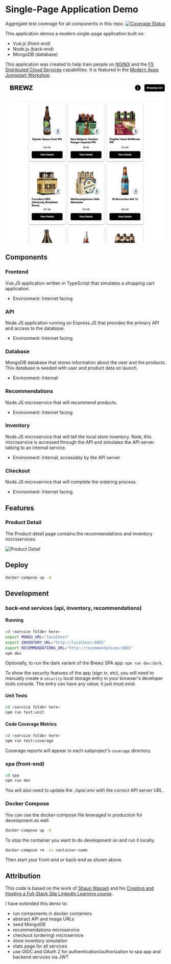 # Single-Page Application Demo

Aggregate test coverage for all components in this repo: [![Coverage Status](https://coveralls.io/repos/github/f5devcentral/spa-demo-app/badge.svg?branch=main)](https://coveralls.io/github/f5devcentral/spa-demo-app?branch=main)

This application demos a modern single-page application built on:

- Vue.js (front-end)
- Node.js (back-end)
- MongoDB (database)

This application was created to help train people on [NGINX](https://www.nginx.com/) and the [F5 Distributed Cloud Services](https://www.f5.com/cloud) capabilities. It is featured in the [Modern Apps Jumpstart Workshop](https://github.com/f5devcentral/modern_app_jumpstart_workshop).

![Brewz Site](./assets/demo_brewz.png)

## Components

### Frontend

Vue.JS application written in TypeScript that simulates a shopping cart application.

- Environment: Internet facing

### API

Node.JS application running on Express.JS that provides the primary API and access to the database.

- Environment: Internet facing

### Database

MongoDB database that stores information about the user and the products.  This database is seeded with user and product data on launch.

- Environment: Internal

### Recommendations

Node.JS microservice that will recommend products.

- Environment: Internet facing

### Inventory

Node.JS microservice that will tell the local store inventory.  Note, this microservice is accessed through the API and simulates the API server talking to an internal service.

- Environment: Internal, accessibly by the API server

### Checkout

Node.JS microservice that will complete the ordering process.

- Environment: Internet facing

## Features

### Product Detail

The Product detail page contains the recommendations and inventory microservices.

![Product Detail](./assets/features.png)

## Deploy

```bash
docker-compose up -d
```

## Development

### back-end services (api, inventory, recommendations)

#### Running

```bash
cd <service folder here>
export MONGO_URL="localhost"
export INVENTORY_URL="http://localhost:8002"
export RECOMMENDATIONS_URL="http://recommendations:8001"
npm dev
```

Optionally, to run the dark variant of the Brewz SPA app: `npm run dev:dark`.

To show the security features of the app (sign in, etc), you will need to manually create a `security` local storage entry in your browser's developer tools console. The entry can have any value; it just must exist.

#### Unit Tests

```bash
cd <service folder here>
npm run test:unit
```

#### Code Coverage Metrics

```bash
cd <service folder here>
npm run test:coverage
```

Coverage reports will appear in each subproject's `coverage` directory.

### spa (front-end)

```bash
cd spa
npm run dev
```

You will also need to update the *./spa/.env* with the correct API server URL.

### Docker Compose

You can use the docker-compose file leveraged in production for development as well.

```bash
docker-compose up -d
```

To stop the container you want to do development on and run it locally:

```bash
docker-compose rm -sv container-name
```

Then start your front-end or back-end as shown above.

## Attribution

This code is based on the work of [Shaun Wassell](https://www.linkedin.com/in/shaun-wassell?trk=lil_course&lipi=urn%3Ali%3Apage%3Ad_learning_content%3BEJRJvvk4SzmhYz%2Bf1ZJBUw%3D%3D&licu=urn%3Ali%3Acontrol%3Ad_learning_content-view_on_linkedin) and his [Creating and Hosting a Full-Stack Site LinkedIn Learning course](https://www.linkedin.com/learning/vue-js-creating-and-hosting-a-full-stack-site/).

I have extended this demo to:

- run components in docker containers
- abstract API and image URLs
- seed MongoDB
- recommendations microservice
- checkout (ordering) microservice
- store inventory simulation  
- stats page for all services
- use OIDC and OAuth 2 for authentication/authorization to spa app and backend services via JWT
